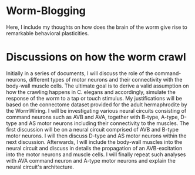 # Worm-Blogging
Here, I include my thoughts on how does the brain of the worm give rise to remarkable behavioral plasticities.


# Discussions on how the worm crawl
Initially in a series of documents, I will discuss the role of the command-neurons, different types of motor neurons and their connectivity with the body-wall muscle cells. The ultimate goal is to derive a valid assumption on how the crawling happens in C. elegans and accordingly, simulate the response of the worm to a tap or touch stimulus. My justifications will be based on the connectome dataset provided for the adult hermaphrodite by the WormWiring. I will be investigating various neural circuits consisting of command neurons such as AVB and AVA, together with B-type, A-type, D-type and AS motor neurons including their connectivity to the muscles. The first discussion will be on a neural circuit comprised of AVB and B-type motor neurons.  I will then discuss D-type and AS motor neurons within the next discussion. Afterwards, I will include the body-wall muscles into the neural circuit and discuss in details the propagation of an AVB-excitation into the motor neurons and muscle cells. I will finally repeat such analyses with AVA command neuron and A-type motor neurons and explain the neural circuit's architecture. 
